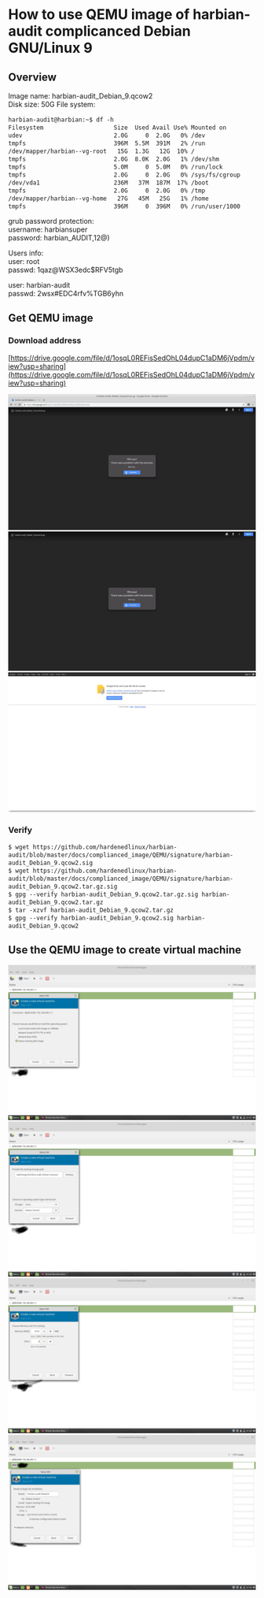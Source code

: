 # How to use QEMU image of harbian-audit complicanced Debian GNU/Linux 9 

## Overview 
Image name: harbian-audit_Debian_9.qcow2  
Disk size: 50G 
File system: 
```
harbian-audit@harbian:~$ df -h 
Filesystem                    Size  Used Avail Use% Mounted on
udev                          2.0G     0  2.0G   0% /dev
tmpfs                         396M  5.5M  391M   2% /run
/dev/mapper/harbian--vg-root   15G  1.3G   12G  10% /
tmpfs                         2.0G  8.0K  2.0G   1% /dev/shm
tmpfs                         5.0M     0  5.0M   0% /run/lock
tmpfs                         2.0G     0  2.0G   0% /sys/fs/cgroup
/dev/vda1                     236M   37M  187M  17% /boot
tmpfs                         2.0G     0  2.0G   0% /tmp
/dev/mapper/harbian--vg-home   27G   45M   25G   1% /home
tmpfs                         396M     0  396M   0% /run/user/1000
```
grub password protection:   
username: harbiansuper  
password: harbian_AUDIT,12@)  

Users info:   
user: root  
passwd: 1qaz@WSX3edc$RFV5tgb     

user: harbian-audit   
passwd: 2wsx#EDC4rfv%TGB6yhn   

## Get QEMU image   

### Download address  
[https://drive.google.com/file/d/1osqL0REFisSedOhL04dupC1aDM6jVpdm/view?usp=sharing](https://drive.google.com/file/d/1osqL0REFisSedOhL04dupC1aDM6jVpdm/view?usp=sharing)   

![1](./picture/download_01.png)  
![2](./picture/download_02.png)  
![3](./picture/download_03.png)  

### Verify  
```
$ wget https://github.com/hardenedlinux/harbian-audit/blob/master/docs/complianced_image/QEMU/signature/harbian-audit_Debian_9.qcow2.sig 
$ wget https://github.com/hardenedlinux/harbian-audit/blob/master/docs/complianced_image/QEMU/signature/harbian-audit_Debian_9.qcow2.tar.gz.sig 
$ gpg --verify harbian-audit_Debian_9.qcow2.tar.gz.sig harbian-audit_Debian_9.qcow2.tar.gz
$ tar -xzvf harbian-audit_Debian_9.qcow2.tar.gz   
$ gpg --verify harbian-audit_Debian_9.qcow2.sig harbian-audit_Debian_9.qcow2  
```

## Use the QEMU image to create virtual machine  

![1](./picture/import-image_01.png)  
![2](./picture/import-image_02.png)  
![3](./picture/import-image_03.png)  
![4](./picture/import-image_04.png)  


